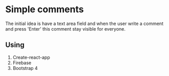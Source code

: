 # Simple comments
The initial idea is have a text area field and when the user write a comment and press 'Enter' this comment stay visible for everyone.

## Using
1. Create-react-app
2. Firebase 
4. Bootstrap 4
